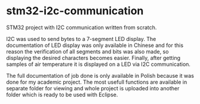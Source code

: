 # stm32-i2c-communication
STM32 project with I2C communication written from scratch.

I2C was used to send bytes to a 7-segment LED display. The documentation of LED display was only available in Chinese and for this reason the verification of all segments and bits was also made, so displaying the desired characters becomes easier. Finally, after getting samples of air temperature it is displayed on a LED via I2C communication.

The full documentation of job done is only available in Polish because it was done for my academic project. The most usefull functions are available in separate folder for viewing and whole project is uploaded into another folder which is ready to be used with Eclipse.
